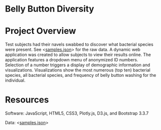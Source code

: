 # Belly Button Diversity

# Project Overview
Test subjects had their navels swabbed to discover what bacterial species were present. See <[samples.json](samples.json)> for the raw data. A dynamic web application was created to allow subjects to view their results online. The application features a dropdown menu of anonymized ID numbers. Selection of a number triggers a display of demographic information and visualizations. Visualizations show the most numerous (top ten) bacterial species, all bacterial species, and frequency of belly button washing for the individual.  

# Resources
Software: JavaScript, HTML5, CSS3, Plotly.js, D3.js, and Bootstrap 3.3.7

Data: <[samples.json](samples.json)>